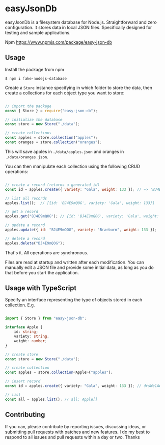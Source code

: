 # easyJsonDb

easyJsonDb is a filesystem database for Node.js. Straightforward and zero configuration. It stores data in local JSON files. Specifically designed for testing and sample applications.

Npm https://www.npmjs.com/package/easy-json-db

## Usage

Install the package from npm

`$ npm i fake-nodejs-database`

Create a `Store` instance specifying in which folder to store the data, then create a collections for each object type you want to store:

```js

// import the package
const { Store } = require("easy-json-db");

// initialize the database
const store = new Store("./data");

// create collections
const apples = store.collection("apples");
const oranges = store.collection("oranges");

```

This will save apples in `./data/apples.json` and oranges in `./data/oranges.json`.

You can then manipulate each collection using the following CRUD operations:

```js

// create a record (returns a generated id)
const id = apples.create({ variety: "Gala", weight: 133 }); // => 'BJ4E9mQOG'

// list all records
apples.list();  // [{id: 'BJ4E9mQOG', variety: 'Gala', weight: 133}]

// get a record
apples.get("BJ4E9mQOG"); // {id: 'BJ4E9mQOG', variety: 'Gala', weight: 133}

// update a record
apples.update({ id: "BJ4E9mQOG", variety: "Braeburn", weight: 133 });

// delete a record
apples.delete("BJ4E9mQOG");

```

That's it. All operations are synchronous.

Files are read at startup and written after each modification. You can manually edit a JSON file and provide some initial data, as long as you do that before you start the application.

## Usage with TypeScript

Specify an interface representing the type of objects stored in each collection. E.g.

```ts

import { Store } from "easy-json-db";

interface Apple {
    id: string;
    variety: string;
    weight: number;
}

// create store
const store = new Store("./data");

// create collection
const apples = store.collection<Apple>("apples");

// insert record
const id = apples.create({ variety: "Gala", weight: 133 }); // drsWe1AwU

// list 
const all = apples.list(); // all: Apple[]

```

## Contributing

If you can, please contribute by reporting issues, discussing ideas, or submitting pull requests with patches and new features. I do my best to respond to all issues and pull requests within a day or two. Thanks
